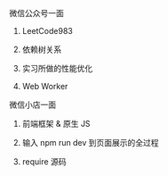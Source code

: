 微信公众号一面

1. LeetCode983

2. 依赖树关系

3. 实习所做的性能优化

4. Web Worker

微信小店一面

1. 前端框架 & 原生 JS

2. 输入 npm run dev 到页面展示的全过程

3. require 源码
